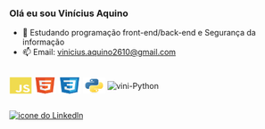 ### Olá eu sou Vinícius Aquino 

- 🌱 Estudando programação front-end/back-end e Segurança da informação
- 📫 Email: vinicius.aquino2610@gmail.com




<div style="display: inline_block"><br>
  <img align="center" alt="vini-Js" height="30" width="40" src="https://raw.githubusercontent.com/devicons/devicon/master/icons/javascript/javascript-plain.svg">
  <img align="center" alt="vini-HTML" height="30" width="40" src="https://raw.githubusercontent.com/devicons/devicon/master/icons/html5/html5-original.svg">
  <img align="center" alt="vini-CSS" height="30" width="40" src="https://raw.githubusercontent.com/devicons/devicon/master/icons/css3/css3-original.svg">
  <img align="center" alt="vini-Python" height="30" width="40" src="https://raw.githubusercontent.com/devicons/devicon/master/icons/python/python-original.svg">
  <img align="center" alt="vini-Python" height="30" width="40" src="https://cdn.jsdelivr.net/gh/devicons/devicon/icons/linux/linux-original.svg">
</div>


##

<div>

<a href="https://www.linkedin.com/in/vin%C3%ADcius-aquino-446b11233/" target='_blank'>
        <img src="https://img.shields.io/badge/LinkedIn-0077B5?style=for-the-badge&logo=linkedin&logoColor=white" alt="icone do Linkedln">
        </a>
</div>
